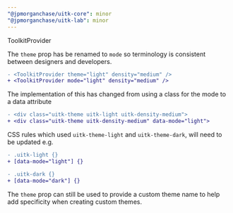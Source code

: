 ```yaml
---
"@jpmorganchase/uitk-core": minor
"@jpmorganchase/uitk-lab": minor
---
```


ToolkitProvider

The `theme` prop has be renamed to `mode` so terminology is consistent between designers and developers.

```diff
- <ToolkitProvider theme="light" density="medium" />
+ <ToolkitProvider mode="light" density="medium" />
```

The implementation of this has changed from using a class for the mode to a data attribute

```diff
- <div class="uitk-theme uitk-light uitk-density-medium">
+ <div class="uitk-theme uitk-density-medium" data-mode="light">
```

CSS rules which used `uitk-theme-light` and `uitk-theme-dark`, will need to be updated e.g.

```diff
- .uitk-light {}
+ [data-mode="light"] {}

- .uitk-dark {}
+ [data-mode="dark"] {}
```

The `theme` prop can still be used to provide a custom theme name to help add specificity when creating custom themes.
